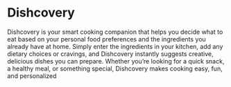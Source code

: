 # Dishcovery
Dishcovery is your smart cooking companion that helps you decide what to eat based on your personal food preferences and the ingredients you already have at home. Simply enter the ingredients in your kitchen, add any dietary choices or cravings, and Dishcovery instantly suggests creative, delicious dishes you can prepare. Whether you’re looking for a quick snack, a healthy meal, or something special, Dishcovery makes cooking easy, fun, and personalized
